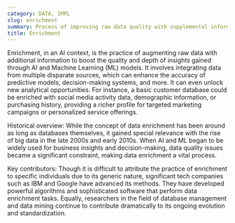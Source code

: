 ```yaml
---
category: DATA, IMPL
slug: enrichment
summary: Process of improving raw data quality with supplemental information to enable more accurate and insightful AI models.
title: Enrichment
---
```


Enrichment, in an AI context, is the practice of augmenting raw data with additional information to boost the quality and depth of insights gained through AI and Machine Learning (ML) models. It involves integrating data from multiple disparate sources, which can enhance the accuracy of predictive models, decision-making systems, and more. It can even unlock new analytical opportunities. For instance, a basic customer database could be enriched with social media activity data, demographic information, or purchasing history, providing a richer profile for targeted marketing campaigns or personalized service offerings.

Historical overview: While the concept of data enrichment has been around as long as databases themselves, it gained special relevance with the rise of big data in the late 2000s and early 2010s. When AI and ML began to be widely used for business insights and decision-making, data quality issues became a significant constraint, making data enrichment a vital process.

Key contributors: Though it is difficult to attribute the practice of enrichment to specific individuals due to its generic nature, significant tech companies such as IBM and Google have advanced its methods. They have developed powerful algorithms and sophisticated software that perform data enrichment tasks. Equally, researchers in the field of database management and data mining continue to contribute dramatically to its ongoing evolution and standardization.